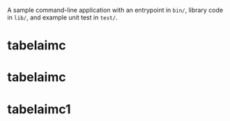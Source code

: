 A sample command-line application with an entrypoint in `bin/`, library code
in `lib/`, and example unit test in `test/`.
# tabelaimc
# tabelaimc
# tabelaimc1
